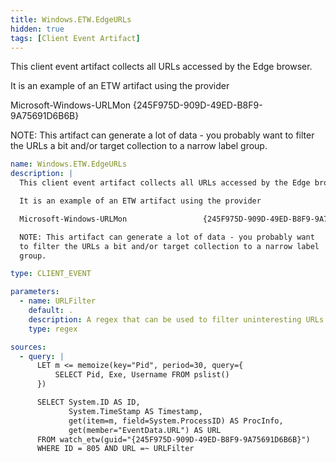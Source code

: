 ```yaml
---
title: Windows.ETW.EdgeURLs
hidden: true
tags: [Client Event Artifact]
---
```


This client event artifact collects all URLs accessed by the Edge browser.

It is an example of an ETW artifact using the provider

Microsoft-Windows-URLMon                 {245F975D-909D-49ED-B8F9-9A75691D6B6B}

NOTE: This artifact can generate a lot of data - you probably want
to filter the URLs a bit and/or target collection to a narrow label
group.


```yaml
name: Windows.ETW.EdgeURLs
description: |
  This client event artifact collects all URLs accessed by the Edge browser.

  It is an example of an ETW artifact using the provider

  Microsoft-Windows-URLMon                 {245F975D-909D-49ED-B8F9-9A75691D6B6B}

  NOTE: This artifact can generate a lot of data - you probably want
  to filter the URLs a bit and/or target collection to a narrow label
  group.

type: CLIENT_EVENT

parameters:
  - name: URLFilter
    default: .
    description: A regex that can be used to filter uninteresting URLs
    type: regex

sources:
  - query: |
      LET m <= memoize(key="Pid", period=30, query={
          SELECT Pid, Exe, Username FROM pslist()
      })

      SELECT System.ID AS ID,
             System.TimeStamp AS Timestamp,
             get(item=m, field=System.ProcessID) AS ProcInfo,
             get(member="EventData.URL") AS URL
      FROM watch_etw(guid="{245F975D-909D-49ED-B8F9-9A75691D6B6B}")
      WHERE ID = 805 AND URL =~ URLFilter

```
